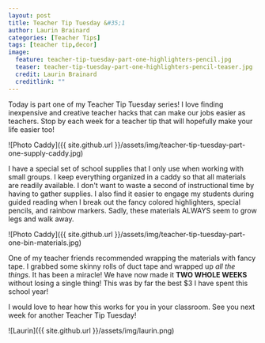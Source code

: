 ```yaml
---
layout: post
title: Teacher Tip Tuesday &#35;1
author: Laurin Brainard
categories: [Teacher Tips]
tags: [teacher tip,decor]
image:
  feature: teacher-tip-tuesday-part-one-highlighters-pencil.jpg
  teaser: teacher-tip-tuesday-part-one-highlighters-pencil-teaser.jpg
  credit: Laurin Brainard
  creditlink: ""
--- 
```

Today is part one of my Teacher Tip Tuesday series! I love finding inexpensive and creative teacher hacks that can make our jobs easier as teachers. Stop by each week for a teacher tip that will hopefully make your life easier too!

![Photo Caddy]({{ site.github.url }}/assets/img/teacher-tip-tuesday-part-one-supply-caddy.jpg)

I have a special set of school supplies that I only use when working with small groups. I keep everything organized in a caddy so that all materials are readily available. I don't want to waste a second of instructional time by having to gather supplies. I also find it easier to engage my students during guided reading when I break out the fancy colored highlighters, special pencils, and rainbow markers. Sadly, these materials ALWAYS seem to grow legs and walk away. 

![Photo Caddy]({{ site.github.url }}/assets/img/teacher-tip-tuesday-part-one-bin-materials.jpg)

One of my teacher friends recommended wrapping the materials with fancy tape. I grabbed some skinny rolls of duct tape and wrapped up *all the things*. It has been a miracle! We have now made it **TWO WHOLE WEEKS** without losing a single thing! This was by far the best $3 I have spent this school year!

I would love to hear how this works for you in your classroom. See you next week for another Teacher Tip Tuesday!

![Laurin]({{ site.github.url }}/assets/img/laurin.png)